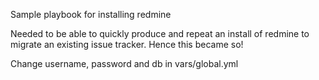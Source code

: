 Sample playbook for installing redmine

Needed to be able to quickly produce and repeat an install of redmine
to migrate an existing issue tracker. Hence this became so!

Change username, password and db in vars/global.yml
